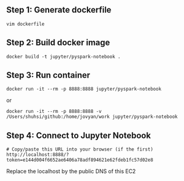 ## Step 1: Generate dockerfile
```
vim dockerfile
```
## Step 2: Build docker image
```
docker build -t jupyter/pyspark-notebook .
```
## Step 3: Run container
```
docker run -it --rm -p 8888:8888 jupyter/pyspark-notebook
```
or 
```
docker run -it --rm -p 8888:8888 -v /Users/shuhsi/github:/home/jovyan/work jupyter/pyspark-notebook
```
## Step 4: Connect to Jupyter Notebook
```
# Copy/paste this URL into your browser (if the first)
http://localhost:8888/?token=e144d004f6652ae6406a78adf894621e62fdeb1fc57d02e8
```
Replace the localhost by the public DNS of this EC2